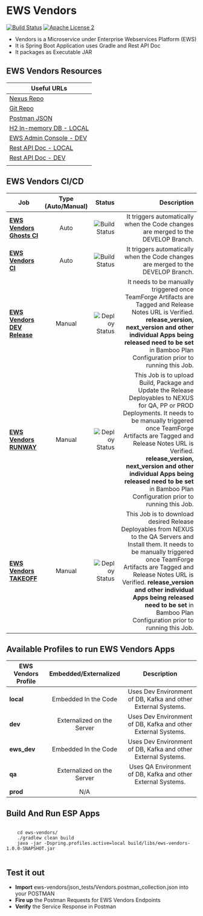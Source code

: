 EWS Vendors
===================================

[![Build Status](http://es-compile01.dal.securustech.net/plugins/servlet/wittified/build-status/EP-EWCD)](http://es-compile01.dal.securustech.net/plugins/servlet/wittified/build-status/EP-EWCD)
[![Apache License 2](https://img.shields.io/badge/license-ASF2-blue.svg)](https://www.apache.org/licenses/LICENSE-2.0.txt)


- Vendors is a Microservice under Enterprise Webservices Platform (EWS)
- It is Spring Boot Application uses Gradle and Rest API Doc
- It packages as Executable JAR


## EWS Vendors Resources


| **Useful URLs**	|
| ------------- |
| [Nexus Repo](http://es-nexus01.dal.securustech.net/content/repositories/releases/net/securustech/ews/ews-vendors/ "Official Nexus Artifactory for EWS Vendors")      	|
| [Git Repo](http://es-bitbucket01.dal.securustech.net/projects/MID/repos/ews-vendors/browse "Official Git Repo for EWS Vendors")      	|
| [Postman JSON](http://es-bitbucket01.dal.securustech.net/projects/MID/repos/ews-vendors/browse/json_tests "Postman JSON for EWS Vendors")      	|
| [H2 In-memory DB - LOCAL](http://localhost:20036/ "H2 In-Memory DB Web Console for Local Testing")      	|
| [EWS Admin Console - DEV](http://ld-midsrvcs01.lab.securustech.net:8761/#/ "EWS Admin Console - DEV Environment")      	|
| [Rest API Doc - LOCAL](http://localhost:20026/ews/vendors/info/index.html "EWS Vendors Rest API Doc - Local Environment")      	|
| [Rest API Doc - DEV](http://ld-midsrvcs01.lab.securustech.net:8761/vendors/info/index.html "EWS Vendors Rest API Doc - DEV Environment")      	|
     	|


## EWS Vendors CI/CD


| Job        | Type (Auto/Manual)	| Status  |Description  |
| ------------- |:-------------:| -----:|-----:|
| [**EWS Vendors Ghosts CI**](http://es-compile01.dal.securustech.net/browse/EP-EWCD "EWS Vendors CI Job")      | Auto | ![Build Status](http://es-compile01.dal.securustech.net/plugins/servlet/wittified/build-status/EP-EWCD)	| It triggers automatically when the Code changes are merged to the DEVELOP Branch.	|
| [**EWS Vendors CI**](http://es-compile01.dal.securustech.net/browse/EP-EWCD "EWS Vendors CI Job")      | Auto | ![Build Status](http://es-compile01.dal.securustech.net/plugins/servlet/wittified/build-status/EP-EWCD)	| It triggers automatically when the Code changes are merged to the DEVELOP Branch.	|
| [**EWS Vendors DEV Release**](http://es-compile01.dal.securustech.net/browse/EP-EWSDR "EWS Vendors Deploy to DEV")      | Manual | ![Deploy Status](http://es-compile01.dal.securustech.net/plugins/servlet/wittified/build-status/EP-EWSDR)	| It needs to be manually triggered once TeamForge Artifacts are Tagged and Release Notes URL is Verified. **release_version, next_version and other individual Apps being released need to be set** in Bamboo Plan Configuration prior to running this Job. |
| [**EWS Vendors RUNWAY**](http://es-compile01.dal.securustech.net/browse/EP-EWLR "EWS Vendors Deploy to NEXUS Job")      | Manual | ![Deploy Status](http://es-compile01.dal.securustech.net/plugins/servlet/wittified/build-status/EP-EWLR)	| This Job is to upload Build, Package and Update the Release Deployables to NEXUS for QA, PP or PROD Deployments. It needs to be manually triggered once TeamForge Artifacts are Tagged and Release Notes URL is Verified. **release_version, next_version and other individual Apps being released need to be set** in Bamboo Plan Configuration prior to running this Job. |
| [**EWS Vendors TAKEOFF**](http://es-compile01.dal.securustech.net/browse/EP-EW "EWS Vendors Install to QA Environment")      | Manual | ![Deploy Status](http://es-compile01.dal.securustech.net/plugins/servlet/wittified/build-status/EP-EW)	| This Job is to download desired Release Deployables from NEXUS to the QA Servers and Install them. It needs to be manually triggered once TeamForge Artifacts are Tagged and Release Notes URL is Verified. **release_version and other individual Apps being released need to be set** in Bamboo Plan Configuration prior to running this Job. |

## Available Profiles to run EWS Vendors Apps


| EWS Vendors Profile        | Embedded/Externalized           | Description           |
| ------------- |:-------------:|:-------------:|
| **local**      | Embedded In the Code    | Uses Dev Environment of DB, Kafka and other External Systems. |
| **dev**      | Externalized on the Server    | Uses Dev Environment of DB, Kafka and other External Systems. |
| **ews_dev**      | Embedded In the Code    | Uses Dev Environment of DB, Kafka and other External Systems. |
| **qa**      | Externalized on the Server    | Uses QA Environment of DB, Kafka and other External Systems. |
| **prod**      | N/A |


## Build And Run ESP Apps

```shell

	cd ews-vendors/
	./gradlew clean build
	java -jar -Dspring.profiles.active=local build/libs/ews-vendors-1.0.0-SNAPSHOT.jar


``` 


## Test it out 

* **Import** ews-vendors/json_tests/Vendors.postman_collection.json into your POSTMAN
* **Fire up** the Postman Requests for EWS Vendors Endpoints 
* **Verify** the Service Response in Postman



